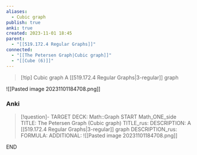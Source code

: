 ```yaml
---
aliases:
  - Cubic graph
publish: true
anki: true
created: 2023-11-01 18:45
parent:
  - "[[519.172.4 Regular Graphs]]"
connected:
  - "[[The Petersen Graph|Cubic graph]]"
  - "[[Cube (6)]]"
---
```


> [!tip] Cubic graph
> A [[519.172.4 Regular Graphs|3-regular]] graph

![[Pasted image 20231101184708.png]]

### Anki
> [!question]-
TARGET DECK: Math::Graph
START
Math_ONE_side
TITLE: The Petersen Graph (Cubic graph)
TITLE_rus: 
DESCRIPTION: A [[519.172.4 Regular Graphs|3-regular]] graph
DESCRIPTION_rus: 
FORMULA: 
ADDITIONAL: ![[Pasted image 20231101184708.png]]
<!--ID: 1699170028935-->
END











